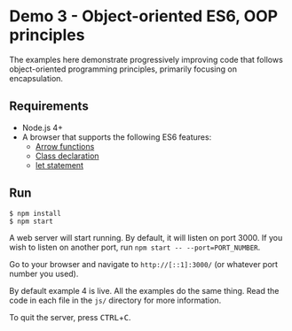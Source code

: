 # Demo 3 - Object-oriented ES6, OOP principles

The examples here demonstrate progressively improving code that follows object-oriented programming principles, primarily focusing on encapsulation.

## Requirements

- Node.js 4+
- A browser that supports the following ES6 features:
  - [Arrow functions](https://developer.mozilla.org/en/docs/Web/JavaScript/Reference/Functions/Arrow_functions)
  - [Class declaration](https://developer.mozilla.org/en-US/docs/Web/JavaScript/Reference/Classes)
  - [let statement](https://developer.mozilla.org/en-US/docs/Web/JavaScript/Reference/Statements/let)

## Run

```shell
$ npm install
$ npm start
```

A web server will start running. By default, it will listen on port 3000. If you wish to listen on another port, run `npm start -- --port=PORT_NUMBER`.

Go to your browser and navigate to `http://[::1]:3000/` (or whatever port number you used).

By default example 4 is live. All the examples do the same thing. Read the code in each file in the `js/` directory for more information.

To quit the server, press <kbd>CTRL</kbd>+<kbd>C</kbd>.